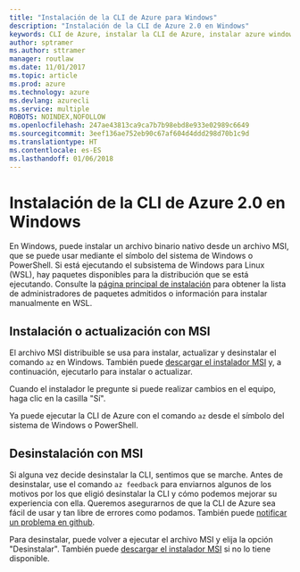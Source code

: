 ```yaml
---
title: "Instalación de la CLI de Azure para Windows"
description: "Instalación de la CLI de Azure 2.0 en Windows"
keywords: CLI de Azure, instalar la CLI de Azure, instalar azure windows, azure cli windows, azure windows
author: sptramer
ms.author: sttramer
manager: routlaw
ms.date: 11/01/2017
ms.topic: article
ms.prod: azure
ms.technology: azure
ms.devlang: azurecli
ms.service: multiple
ROBOTS: NOINDEX,NOFOLLOW
ms.openlocfilehash: 247ae43813ca9ca7b7b98ebd8e933e02989c6649
ms.sourcegitcommit: 3eef136ae752eb90c67af604d4ddd298d70b1c9d
ms.translationtype: HT
ms.contentlocale: es-ES
ms.lasthandoff: 01/06/2018
---
```

# <a name="install-azure-cli-20-on-windows"></a>Instalación de la CLI de Azure 2.0 en Windows

En Windows, puede instalar un archivo binario nativo desde un archivo MSI, que se puede usar mediante el símbolo del sistema de Windows o PowerShell. Si está ejecutando el subsistema de Windows para Linux (WSL), hay paquetes disponibles para la distribución que se está ejecutando. Consulte la [página principal de instalación](install-azure-cli.md) para obtener la lista de administradores de paquetes admitidos o información para instalar manualmente en WSL.

## <a name="install-or-update-with-msi"></a>Instalación o actualización con MSI

El archivo MSI distribuible se usa para instalar, actualizar y desinstalar el comando `az` en Windows. También puede [descargar el instalador MSI](https://aka.ms/InstallAzureCliWindows) y, a continuación, ejecutarlo para instalar o actualizar.

Cuando el instalador le pregunte si puede realizar cambios en el equipo, haga clic en la casilla "Sí".

Ya puede ejecutar la CLI de Azure con el comando `az` desde el símbolo del sistema de Windows o PowerShell.

## <a name="uninstall-with-msi"></a>Desinstalación con MSI

Si alguna vez decide desinstalar la CLI, sentimos que se marche. Antes de desinstalar, use el comando `az feedback` para enviarnos algunos de los motivos por los que eligió desinstalar la CLI y cómo podemos mejorar su experiencia con ella. Queremos asegurarnos de que la CLI de Azure sea fácil de usar y tan libre de errores como podamos. También puede [notificar un problema en github](https://github.com/Azure/azure-cli/issues).

Para desinstalar, puede volver a ejecutar el archivo MSI y elija la opción "Desinstalar". También puede [descargar el instalador MSI](https://aka.ms/InstallAzureCliWindows) si no lo tiene disponible.
